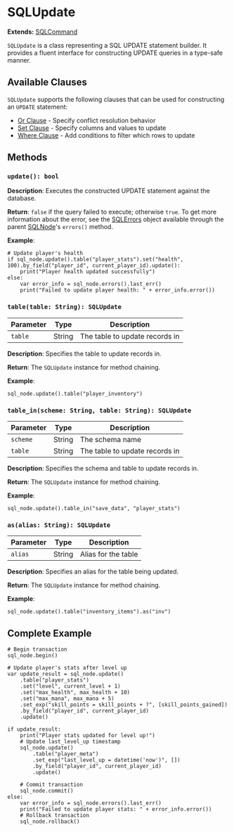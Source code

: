 # SQLUpdate

**Extends:** [SQLCommand](SQLCommand.md)

`SQLUpdate` is a class representing a SQL UPDATE statement builder. It provides a fluent interface for constructing UPDATE queries in a type-safe manner.

## Available Clauses

`SQLUpdate` supports the following clauses that can be used for constructing an `UPDATE` statement:

- [Or Clause](Clauses/OrClause.md) - Specify conflict resolution behavior
- [Set Clause](Clauses/SetClause.md) - Specify columns and values to update
- [Where Clause](Clauses/WhereClause.md) - Add conditions to filter which rows to update

## Methods

### `update(): bool`
**Description**: Executes the constructed UPDATE statement against the database.

**Return**: `false` if the query failed to execute; otherwise `true`. To get more information about the error, see the [SQLErrors](Objects/SQLErrors.md) object available through the parent [SQLNode](SQLNode.md)'s `errors()` method.

**Example**:
```gdscript
# Update player's health
if sql_node.update().table("player_stats").set("health", 100).by_field("player_id", current_player_id).update():
    print("Player health updated successfully")
else:
    var error_info = sql_node.errors().last_err()
    print("Failed to update player health: " + error_info.error())
```

### `table(table: String): SQLUpdate`
| Parameter | Type     | Description                    |
|-----------|----------|--------------------------------|
| `table`   | String   | The table to update records in |

**Description**: Specifies the table to update records in.

**Return**: The `SQLUpdate` instance for method chaining.

**Example**:
```gdscript
sql_node.update().table("player_inventory")
```

### `table_in(scheme: String, table: String): SQLUpdate`
| Parameter | Type     | Description                    |
|-----------|----------|--------------------------------|
| `scheme`  | String   | The schema name                |
| `table`   | String   | The table to update records in |

**Description**: Specifies the schema and table to update records in.

**Return**: The `SQLUpdate` instance for method chaining.

**Example**:
```gdscript
sql_node.update().table_in("save_data", "player_stats")
```

### `as(alias: String): SQLUpdate`
| Parameter | Type     | Description                    |
|-----------|----------|--------------------------------|
| `alias`   | String   | Alias for the table            |

**Description**: Specifies an alias for the table being updated.

**Return**: The `SQLUpdate` instance for method chaining.

**Example**:
```gdscript
sql_node.update().table("inventory_items").as("inv")
```

## Complete Example

```gdscript
# Begin transaction
sql_node.begin()

# Update player's stats after level up
var update_result = sql_node.update()
    .table("player_stats")
    .set("level", current_level + 1)
    .set("max_health", max_health + 10)
    .set("max_mana", max_mana + 5)
    .set_exp("skill_points = skill_points + ?", [skill_points_gained])
    .by_field("player_id", current_player_id)
    .update()

if update_result:
    print("Player stats updated for level up!")
    # Update last_level_up timestamp
    sql_node.update()
        .table("player_meta")
        .set_exp("last_level_up = datetime('now')", [])
        .by_field("player_id", current_player_id)
        .update()
    
    # Commit transaction
    sql_node.commit()
else:
    var error_info = sql_node.errors().last_err()
    print("Failed to update player stats: " + error_info.error())
    # Rollback transaction
    sql_node.rollback()
```